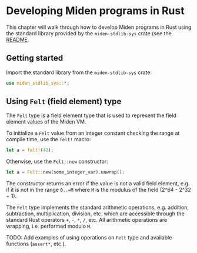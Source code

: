 # Developing Miden programs in Rust

This chapter will walk through how to develop Miden programs in Rust using the standard library
provided by the `miden-stdlib-sys` crate (see the
[README](https://github.com/0xPolygonMiden/compiler/blob/main/sdk/stdlib-sys/README.md).

## Getting started

Import the standard library from the `miden-stdlib-sys` crate:

```rust
use miden_stdlib_sys::*;
```

## Using `Felt` (field element) type

The `Felt` type is a field element type that is used to represent the field element values of the
Miden VM.

To initialize a `Felt` value from an integer constant checking the range at compile time, use the
`felt!` macro:

```rust
let a = felt!(42);
```

Otherwise, use the `Felt::new` constructor:

```rust
let a = Felt::new(some_integer_var).unwrap();
```

The constructor returns an error if the value is not a valid field element, e.g. if it is not in the
range `0..=M` where `M` is the modulus of the field (2^64 - 2^32 + 1).

The `Felt` type implements the standard arithmetic operations, e.g. addition, subtraction,
multiplication, division, etc. which are accessible through the standard Rust operators `+`, `-`,
`*`, `/`, etc. All arithmetic operations are wrapping, i.e. performed modulo `M`.

TODO: Add examples of using operations on `Felt` type and available functions (`assert*`, etc.).
